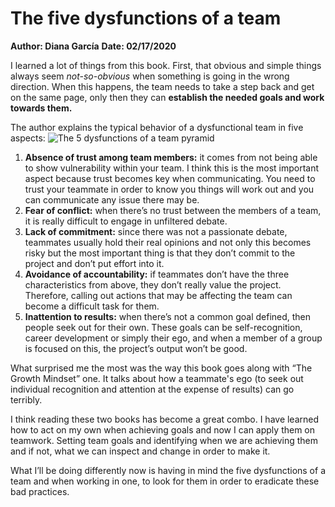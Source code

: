 # The five dysfunctions of a team 

**Author: Diana García**
**Date: 02/17/2020**

I learned a lot of things from this book. First, that obvious and simple things always seem *not-so-obvious* when something is going in the wrong direction. When this happens, the team needs to take a step back and get on the same page, only then they can **establish the needed goals and work towards them.**

The author explains the typical behavior of a dysfunctional team in five aspects:
![The 5 dysfunctions of a team pyramid](https://www.millennialleadership.net/wp-content/uploads/2014/04/five-dysfunctions-pyramid.gif)

1. **Absence of trust among team members:** it comes from not being able to show vulnerability within your team. I think this is the most important aspect because trust becomes key when communicating. You need to trust your teammate in order to know you things will work out and you can communicate any issue there may be.
2. **Fear of conflict:** when there’s no trust between the members of a team, it is really difficult to engage in unfiltered debate. 
3. **Lack of commitment:** since there was not a passionate debate, teammates usually hold their real opinions and not only this becomes risky but the most important thing is that they don’t commit to the project and don’t put effort into it.
4. **Avoidance of accountability:** if teammates don’t have the three characteristics from above, they don’t really value the project. Therefore, calling out actions that may be affecting the team can become a difficult task for them. 
5. **Inattention to results:** when there’s not a common goal defined, then people seek out for their own. These goals can be self-recognition, career development or simply their ego, and when a member of a group is focused on this, the project’s output won’t be good. 

What surprised me the most was the way this book goes along with “The Growth Mindset” one. It talks about how a teammate's ego (to seek out individual recognition and attention at the expense of results) can go terribly. 

I think reading these two books has become a great combo. I have learned how to act on my own when achieving goals and now I can apply them on teamwork. Setting team goals and identifying when we are achieving them and if not, what we can inspect and change in order to make it. 

What I’ll be doing differently now is having in mind the five dysfunctions of a team and when working in one, to look for them in order to eradicate these bad practices. 
